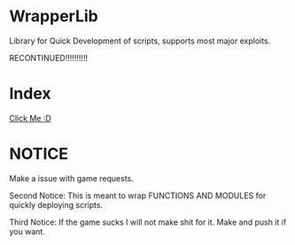 # WrapperLib
Library for Quick Development of scripts, supports most major exploits.

RECONTINUED!!!!!!!!!!

# Index
[Click Me :D](games)

# NOTICE
Make a issue with game requests. 

Second Notice: This is meant to wrap FUNCTIONS AND MODULES for quickly deploying scripts. 

Third Notice: If the game sucks I will not make shit for it. Make and push it if you want. 
